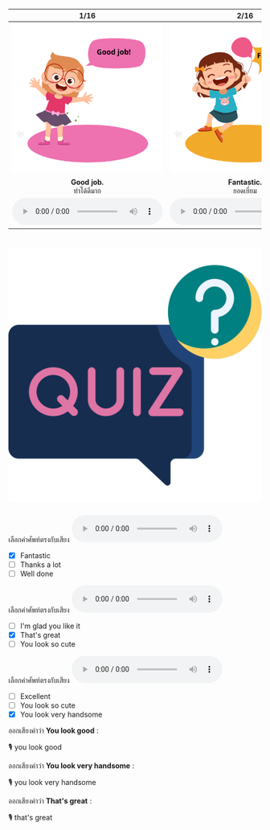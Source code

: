 <div class="carrousel">


|1/16|2/16|3/16|4/16|5/16|6/16|7/16|8/16|9/16|10/16|11/16|12/16|13/16|14/16|15/16|16/16|
| :----: | :----: | :----: | :----: | :----: | :----: | :----: | :----: | :----: | :----: | :----: | :----: | :----: | :----: | :----: | :----: |
|![](/media/img/Compliment__Good&#x20;job.svg)|![](/media/img/Compliment__Fantastic.svg)|![](/media/img/Compliment__That's&#x20;great.svg)|![](/media/img/Compliment__Excellent.svg)|![](/media/img/Compliment__Perfect.svg)|![](/media/img/Compliment__Nice&#x20;work.svg)|![](/media/img/Compliment__Well&#x20;done.svg)|![](/media/img/Compliment__You&#x20;look&#x20;verry&#x20;good&#x20;in&#x20;that&#x20;shirt.svg)|![](/media/img/Compliment__You&#x20;look&#x20;good.svg)|![](/media/img/Compliment__You&#x20;look&#x20;great.svg)|![](/media/img/Compliment__You&#x20;look&#x20;very&#x20;handsome.svg)|![](/media/img/Compliment__You&#x20;look&#x20;so&#x20;cute.svg)|![](/media/img/Compliment__Thank&#x20;you.svg)|![](/media/img/Compliment__Thanks&#x20;a&#x20;lot.svg)|![](/media/img/Compliment__Thank&#x20;for&#x20;your&#x20;compliment.svg)|![](/media/img/Compliment__I'm&#x20;glad&#x20;you&#x20;like&#x20;it.svg)|
|**Good job.**<br>ทําได้ดีมาก|**Fantastic.**<br>ยอดเยี่ยม|**That's great.**<br>เยี่ยมไปเลย|**Excellent.**<br>ยอดเยี่ยม|**Perfect.**<br>ยอดเยี่ยม|**Nice work.**<br>ทําได้ดีมาก|**Well done.**<br>ทําได้ดีมาก|**You look verry good in that shirt.**<br>คุณดูดีในเสื้อตัวนั้นนะ|**You look good.**<br>คุณดูดีนะ|**You look great.**<br>คุณดูดีนะ|**You look very handsome.**<br>คุณดูดีมากเลย|**You look so cute.**<br>คุณดูน่ารักมาก|**Thank you.**<br>ขอบคุณ|**Thanks a lot.**<br>ขอบคุณมากครับ|**Thank for your compliment.**<br>ขอบคุณสําหรับคําชม|**I'm glad you like it.**<br>ฉันดีใจที่คุณชอบมัน|
|![](/media/audio/Good&#x20;job.mp3)|![](/media/audio/Fantastic.mp3)|![](/media/audio/That's&#x20;great.mp3)|![](/media/audio/Excellent.mp3)|![](/media/audio/Perfect.mp3)|![](/media/audio/Nice&#x20;work.mp3)|![](/media/audio/Well&#x20;done.mp3)|![](/media/audio/You&#x20;look&#x20;verry&#x20;good&#x20;in&#x20;that&#x20;shirt.mp3)|![](/media/audio/You&#x20;look&#x20;good.mp3)|![](/media/audio/You&#x20;look&#x20;great.mp3)|![](/media/audio/You&#x20;look&#x20;very&#x20;handsome.mp3)|![](/media/audio/You&#x20;look&#x20;so&#x20;cute.mp3)|![](/media/audio/Thank&#x20;you.mp3)|![](/media/audio/Thanks&#x20;a&#x20;lot.mp3)|![](/media/audio/Thank&#x20;for&#x20;your&#x20;compliment.mp3)|![](/media/audio/I'm&#x20;glad&#x20;you&#x20;like&#x20;it.mp3)|

</div>



# ![icon](/media/icons/quiz.svg) 

<div class=question>

เลือกคำศัพท์ตรงกับเสียง ![](/media/audio/Fantastic.mp3) 
 - [x] Fantastic
 - [ ] Thanks a lot
 - [ ] Well done
</div>

<div class=question>

เลือกคำศัพท์ตรงกับเสียง ![](/media/audio/That's&#x20;great.mp3) 
 - [ ] I'm glad you like it
 - [x] That's great
 - [ ] You look so cute
</div>

<div class=question>

เลือกคำศัพท์ตรงกับเสียง ![](/media/audio/You&#x20;look&#x20;very&#x20;handsome.mp3) 
 - [ ] Excellent
 - [ ] You look so cute
 - [x] You look very handsome
</div>

<div class=question>

ออกเสียงคำว่า **You look good** :

🎙️ you look good

</div>
<div class=question>

ออกเสียงคำว่า **You look very handsome** :

🎙️ you look very handsome

</div>
<div class=question>

ออกเสียงคำว่า **That's great** :

🎙️ that's great

</div>
